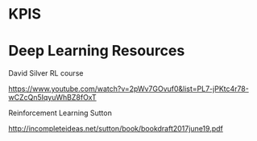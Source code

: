 # KPIS
# Deep Learning Resources

David Silver RL course

https://www.youtube.com/watch?v=2pWv7GOvuf0&list=PL7-jPKtc4r78-wCZcQn5IqyuWhBZ8fOxT


Reinforcement Learning Sutton

http://incompleteideas.net/sutton/book/bookdraft2017june19.pdf
